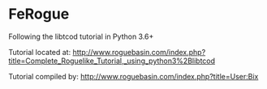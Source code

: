# FeRogue #

Following the libtcod tutorial in Python 3.6+

Tutorial located at: http://www.roguebasin.com/index.php?title=Complete_Roguelike_Tutorial,_using_python3%2Blibtcod

Tutorial compiled by: http://www.roguebasin.com/index.php?title=User:Bix
